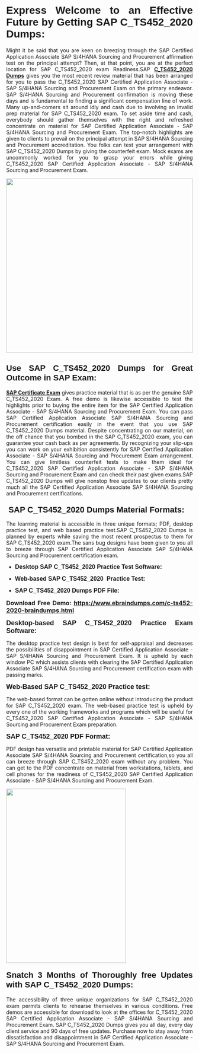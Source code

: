 <h1 dir="ltr" style="text-align: justify;"><span style="font-family:Verdana,Geneva,sans-serif;"><b>Express Welcome to an Effective Future by Getting SAP C_TS452_2020 Dumps:</b></span></h1>

<p dir="ltr" style="text-align: justify;">Might it be said that you are keen on breezing through the SAP Certified Application Associate SAP S/4HANA Sourcing and Procurement affirmation test on the principal attempt? Then, at that point, you are at the perfect location for SAP C_TS452_2020 exam Readiness.SAP <a href="https://www.ebraindumps.com/c-ts452-2020-braindumps.html" target="_self"><strong>C_TS452_2020 Dumps</strong></a> gives you the most recent review material that has been arranged for you to pass the C_TS452_2020 SAP Certified Application Associate - SAP S/4HANA Sourcing and Procurement Exam on the primary endeavor. SAP S/4HANA Sourcing and Procurement confirmation is moving these days and is fundamental to finding a significant compensation line of work. Many up-and-comers sit around idly and cash due to involving an invalid prep material for SAP C_TS452_2020 exam. To set aside time and cash, everybody should gather themselves with the right and refreshed concentrate on material for SAP Certified Application Associate - SAP S/4HANA Sourcing and Procurement Exam. The top-notch highlights are given to clients to prevail on the principal attempt in SAP S/4HANA Sourcing and Procurement accreditation. You folks can test your arrangement with SAP C_TS452_2020 Dumps by giving the counterfeit exam. Mock exams are uncommonly worked for you to grasp your errors while giving C_TS452_2020 SAP Certified Application Associate - SAP S/4HANA Sourcing and Procurement Exam.</p>

<p dir="ltr" style="text-align: justify;"><a href="https://www.ebraindumps.com/c-ts452-2020-braindumps.html" target="_self"><img alt="" src="https://lh3.googleusercontent.com/pw/AMWts8Aj3tb-wF0OMpw147T1Bg9eAAj9fKo6ifFWMDCc6oU3qtU3KEqtRsEM2KRmm3UaDWRNIl4uKsuW21qaZWMz89XK1ad3jQX9oZiQAoJqInwJqRGpkLNoXMJEdtJjmgXii-lFlTr95P8IcS6Zx1e4FG44=w1098-h617-no?authuser=4" style="width: 100%; height: 470px;" /></a></p>

<h2 dir="ltr" style="text-align: justify;"><span style="font-size:22px;"><span style="font-family:Verdana,Geneva,sans-serif;"><strong>Use SAP C_TS452_2020 Dumps for Great Outcome in SAP Exam:</strong></span></span></h2>

<p dir="ltr" style="text-align: justify;"><a href="https://www.ebraindumps.com/sap-certified-application-associate-dumps.html" target="_self"><strong>SAP Certificate Exam</strong></a> gives practice material that is as per the genuine SAP C_TS452_2020 Exam. A free demo is likewise accessible to test the highlights prior to buying the entire item for the SAP Certified Application Associate - SAP S/4HANA Sourcing and Procurement Exam. You can pass SAP Certified Application Associate SAP S/4HANA Sourcing and Procurement certification easily in the event that you use SAP C_TS452_2020 Dumps material. Despite concentrating on our material, on the off chance that you bombed in the SAP C_TS452_2020 exam, you can guarantee your cash back as per agreements. By recognizing your slip-ups you can work on your exhibition consistently for SAP Certified Application Associate - SAP S/4HANA Sourcing and Procurement Exam arrangement. You can give limitless counterfeit tests to make them ideal for C_TS452_2020 SAP Certified Application Associate - SAP S/4HANA Sourcing and Procurement Exam and can check their past given exams.SAP C_TS452_2020 Dumps will give nonstop free updates to our clients pretty much all the SAP Certified Application Associate SAP S/4HANA Sourcing and Procurement certifications.</p>

<h3 dir="ltr" style="text-align: justify;"><span style="font-size:22px;"><span style="font-family:Verdana,Geneva,sans-serif;"><strong> SAP C_TS452_2020 Dumps Material Formats:</strong></span></span></h3>

<p dir="ltr" style="text-align: justify;">The learning material is accessible in three unique formats; PDF, desktop practice test, and web based practice test.SAP C_TS452_2020 Dumps is planned by experts while saving the most recent prospectus to them for SAP C_TS452_2020 exam.The sans bug designs have been given to you all to breeze through SAP Certified Application Associate SAP S/4HANA Sourcing and Procurement certification exam.</p>

<ul dir="ltr">
	<li style="text-align: justify;"><span style="font-size:16px;"><span style="font-family:Verdana,Geneva,sans-serif;"><b>Desktop SAP C_TS452_2020 Practice Test Software: </b></span></span></li>
	<li style="text-align: justify;">
	<p><span style="font-size:16px;"><span style="font-family:Verdana,Geneva,sans-serif;"><b id="docs-internal-guid-44b45a43-7fff-2325-b530-fbb6de77fdb4">Web-based SAP C_TS452_2020  Practice Test:</b></span></span></p>
	</li>
	<li role="presentation" style="text-align: justify;"><span style="font-size:16px;"><span style="font-family:Verdana,Geneva,sans-serif;"><b id="docs-internal-guid-44b45a43-7fff-2325-b530-fbb6de77fdb4">SAP C_TS452_2020 Dumps PDF File:</b> </span></span></li>
</ul>

<p dir="ltr" style="text-align: justify;"><span style="font-size:16px;"><strong>Download Free Demo: <a href="https://www.ebraindumps.com/c-ts452-2020-braindumps.html" target="_self">https://www.ebraindumps.com/c-ts452-2020-braindumps.html</a></strong></span></p>

<p dir="ltr" style="text-align: justify;"><span style="font-size:18px;"><span style="font-family:Verdana,Geneva,sans-serif;"><b id="docs-internal-guid-44b45a43-7fff-2325-b530-fbb6de77fdb4">Desktop-based </b><b>SAP C_TS452_2020 Practice Exam Software:</b></span></span></p>

<p dir="ltr" style="text-align: justify;">The desktop practice test design is best for self-appraisal and decreases the possibilities of disappointment in SAP Certified Application Associate - SAP S/4HANA Sourcing and Procurement Exam. It is upheld by each window PC which assists clients with clearing the SAP Certified Application Associate SAP S/4HANA Sourcing and Procurement certification exam with passing marks.</p>

<p dir="ltr" style="text-align: justify;"><span style="font-size:18px;"><span style="font-family:Verdana,Geneva,sans-serif;"><b>Web-Based SAP C_TS452_2020 Practice test:</b></span></span></p>

<p dir="ltr" style="text-align: justify;">The web-based format can be gotten online without introducing the product for SAP C_TS452_2020 exam. The web-based practice test is upheld by every one of the working frameworks and programs which will be useful for C_TS452_2020 SAP Certified Application Associate - SAP S/4HANA Sourcing and Procurement Exam preparation.</p>

<p dir="ltr" style="text-align: justify;"><span style="font-size:18px;"><span style="font-family:Verdana,Geneva,sans-serif;"><b>SAP C_TS452_2020 PDF Format:</b></span></span></p>

<p dir="ltr" style="text-align: justify;">PDF design has versatile and printable material for SAP Certified Application Associate SAP S/4HANA Sourcing and Procurement certification,so you all can breeze through SAP C_TS452_2020 exam without any problem. You can get to the PDF concentrate on material from workstations, tablets, and cell phones for the readiness of C_TS452_2020 SAP Certified Application Associate - SAP S/4HANA Sourcing and Procurement Exam.</p>

<p dir="ltr" style="text-align: justify;"><a href="https://www.ebraindumps.com/c-ts452-2020-braindumps.html" target="_self"><img alt="" src="https://lh3.googleusercontent.com/pw/AMWts8Cm0-aiB9xC_FPL6GMf_gRc8bGJDkUG0gzD_GNwF--xl3UqafByTFN8nh78SU7aGuHZFgFzPFfPw8DPYtpQLPn5Yzy7__RrfyR3tcnJW6pSf-MMu652cZxPK9fQfq2DRLK-vEhbQGsNVpaasFd-xlwx=w1179-h617-no?authuser=4" style="width: 80%; height: 470px;" /></a></p>

<h4 dir="ltr" style="text-align: justify;"><b><span style="font-size:22px;"><span style="font-family:Verdana,Geneva,sans-serif;">Snatch 3 Months of Thoroughly free Updates with SAP C_TS452_2020 Dumps:</span></span></b></h4>

<p dir="ltr" style="text-align: justify;">The accessibility of three unique organizations for SAP C_TS452_2020 exam permits clients to rehearse themselves in various conditions. Free demos are accessible for download to look at the offices for C_TS452_2020 SAP Certified Application Associate - SAP S/4HANA Sourcing and Procurement Exam. SAP C_TS452_2020 Dumps gives you all day, every day client service and 90 days of free updates. Purchase now to stay away from dissatisfaction and disappointment in SAP Certified Application Associate - SAP S/4HANA Sourcing and Procurement Exam.</p>

<p style="text-align: justify;"> </p>
